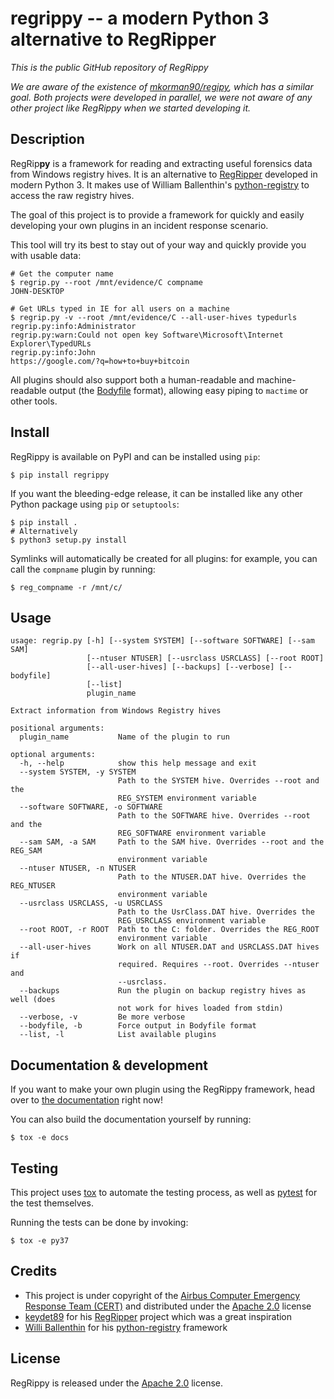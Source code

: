 # regrippy -- a modern Python 3 alternative to RegRipper

*This is the public GitHub repository of RegRippy*

*We are aware of the existence of [mkorman90/regipy](https://github.com/mkorman90/regipy), which has a similar goal. Both projects were developed in parallel, we were not aware of any other project like RegRippy when we started developing it.*

## Description

RegRip**py** is a framework for reading and extracting useful forensics data from Windows registry hives. It is an alternative to [RegRipper](https://github.com/keydet89/RegRipper2.8) developed in modern Python 3. It makes use of William Ballenthin's [python-registry](https://github.com/williballenthin/python-registry) to access the raw registry hives.

The goal of this project is to provide a framework for quickly and easily developing your own plugins in an incident response scenario.

This tool will try its best to stay out of your way and quickly provide you with usable data:
```
# Get the computer name
$ regrip.py --root /mnt/evidence/C compname
JOHN-DESKTOP

# Get URLs typed in IE for all users on a machine
$ regrip.py -v --root /mnt/evidence/C --all-user-hives typedurls
regrip.py:info:Administrator
regrip.py:warn:Could not open key Software\Microsoft\Internet Explorer\TypedURLs
regrip.py:info:John
https://google.com/?q=how+to+buy+bitcoin
```

All plugins should also support both a human-readable and machine-readable output (the [Bodyfile](https://wiki.sleuthkit.org/index.php?title=Body_file) format), allowing easy piping to `mactime` or other tools.

## Install

RegRippy is available on PyPI and can be installed using `pip`:
```
$ pip install regrippy
```

If you want the bleeding-edge release, it can be installed like any other Python package using `pip` or `setuptools`:
```
$ pip install .
# Alternatively
$ python3 setup.py install
```

Symlinks will automatically be created for all plugins: for example, you can call the `compname`
plugin by running:
```
$ reg_compname -r /mnt/c/
```

## Usage

```
usage: regrip.py [-h] [--system SYSTEM] [--software SOFTWARE] [--sam SAM]
                 [--ntuser NTUSER] [--usrclass USRCLASS] [--root ROOT]
                 [--all-user-hives] [--backups] [--verbose] [--bodyfile]
                 [--list]
                 plugin_name

Extract information from Windows Registry hives

positional arguments:
  plugin_name           Name of the plugin to run

optional arguments:
  -h, --help            show this help message and exit
  --system SYSTEM, -y SYSTEM
                        Path to the SYSTEM hive. Overrides --root and the
                        REG_SYSTEM environment variable
  --software SOFTWARE, -o SOFTWARE
                        Path to the SOFTWARE hive. Overrides --root and the
                        REG_SOFTWARE environment variable
  --sam SAM, -a SAM     Path to the SAM hive. Overrides --root and the REG_SAM
                        environment variable
  --ntuser NTUSER, -n NTUSER
                        Path to the NTUSER.DAT hive. Overrides the REG_NTUSER
                        environment variable
  --usrclass USRCLASS, -u USRCLASS
                        Path to the UsrClass.DAT hive. Overrides the
                        REG_USRCLASS environment variable
  --root ROOT, -r ROOT  Path to the C: folder. Overrides the REG_ROOT
                        environment variable
  --all-user-hives      Work on all NTUSER.DAT and USRCLASS.DAT hives if
                        required. Requires --root. Overrides --ntuser and
                        --usrclass.
  --backups             Run the plugin on backup registry hives as well (does
                        not work for hives loaded from stdin)
  --verbose, -v         Be more verbose
  --bodyfile, -b        Force output in Bodyfile format
  --list, -l            List available plugins
```

## Documentation & development

If you want to make your own plugin using the RegRippy framework, head over to [the documentation](https://airbus-cert.github.io/regrippy) right now!

You can also build the documentation yourself by running:
```
$ tox -e docs
```

## Testing

This project uses [tox](https://tox.readthedocs.io/en/latest/) to automate the testing process, as well as [pytest](http://pytest.org/) for the test themselves.

Running the tests can be done by invoking:
```
$ tox -e py37
```

## Credits

- This project is under copyright of the [Airbus Computer Emergency Response Team (CERT)](https://www.trusted-introducer.org/directory/teams/ai-cert.html) and distributed under the [Apache 2.0](https://www.apache.org/licenses/LICENSE-2.0) license
- [keydet89](https://github.com/keydet89) for his [RegRipper](https://github.com/keydet89/RegRipper2.8) project which was a great inspiration
- [Willi Ballenthin](http://www.williballenthin.com/) for his [python-registry](https://github.com/williballenthin/python-registry) framework

## License

RegRippy is released under the [Apache 2.0](https://www.apache.org/licenses/LICENSE-2.0) license.
